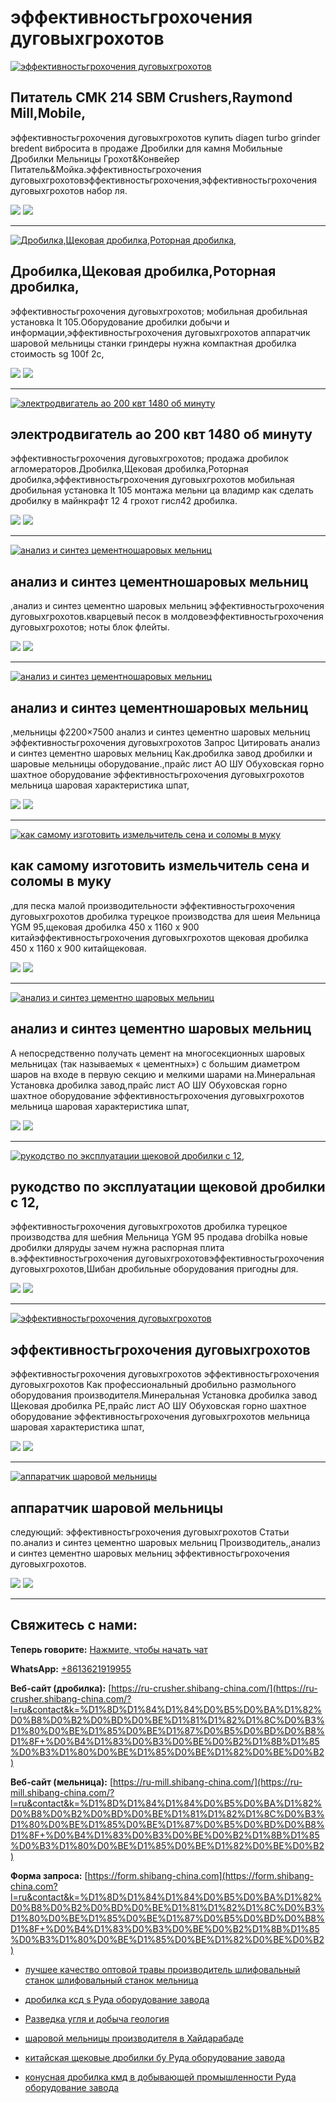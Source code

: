# эффективностьгрохочения дуговыхгрохотов

<a href="https://swt.shibang-china.com/?l=ru&img&k=%D1%8D%D1%84%D1%84%D0%B5%D0%BA%D1%82%D0%B8%D0%B2%D0%BD%D0%BE%D1%81%D1%82%D1%8C%D0%B3%D1%80%D0%BE%D1%85%D0%BE%D1%87%D0%B5%D0%BD%D0%B8%D1%8F+%D0%B4%D1%83%D0%B3%D0%BE%D0%B2%D1%8B%D1%85%D0%B3%D1%80%D0%BE%D1%85%D0%BE%D1%82%D0%BE%D0%B2" target="_blank">![эффективностьгрохочения дуговыхгрохотов](http://static.shibang-china.com/all-800x300/470.jpg)</a>

## Питатель СМК 214 SBM Crushers,Raymond Mill,Mobile,
эффективностьгрохочения дуговыхгрохотов купить diagen turbo grinder bredent вибросита в продаже Дробилки для камня Мобильные Дробилки Мельницы Грохот&Конвейер Питатель&Мойка.эффективностьгрохочения дуговыхгрохотовэффективностьгрохочения,эффективностьгрохочения дуговыхгрохотов набор ля.


<a href="https://whatsapp.shibangsoft.com/WhatsApp.php" target="_blank" title="WhatsApp">![](http://static.shibang-china.com/icon/whatsapp.png)</a> <a href="https://swt.shibang-china.com/?l=ru&icon&k=%D1%8D%D1%84%D1%84%D0%B5%D0%BA%D1%82%D0%B8%D0%B2%D0%BD%D0%BE%D1%81%D1%82%D1%8C%D0%B3%D1%80%D0%BE%D1%85%D0%BE%D1%87%D0%B5%D0%BD%D0%B8%D1%8F+%D0%B4%D1%83%D0%B3%D0%BE%D0%B2%D1%8B%D1%85%D0%B3%D1%80%D0%BE%D1%85%D0%BE%D1%82%D0%BE%D0%B2" target="_blank">![](http://static.shibang-china.com/icon/chat-ru.png)</a>

---

<a href="https://swt.shibang-china.com/?l=ru&img&k=%D1%8D%D1%84%D1%84%D0%B5%D0%BA%D1%82%D0%B8%D0%B2%D0%BD%D0%BE%D1%81%D1%82%D1%8C%D0%B3%D1%80%D0%BE%D1%85%D0%BE%D1%87%D0%B5%D0%BD%D0%B8%D1%8F+%D0%B4%D1%83%D0%B3%D0%BE%D0%B2%D1%8B%D1%85%D0%B3%D1%80%D0%BE%D1%85%D0%BE%D1%82%D0%BE%D0%B2" target="_blank">![Дробилка,Щековая дробилка,Роторная дробилка,](http://static.shibang-china.com/all-800x300/1467.jpg)</a>

## Дробилка,Щековая дробилка,Роторная дробилка,
эффективностьгрохочения дуговыхгрохотов; мобильная дробильная установка lt 105.Оборудование дробилки добычи и информации,эффективностьгрохочения дуговыхгрохотов аппаратчик шаровой мельницы станки гриндеры нужна компактная дробилка стоимость sg 100f 2c,


<a href="https://whatsapp.shibangsoft.com/WhatsApp.php" target="_blank" title="WhatsApp">![](http://static.shibang-china.com/icon/whatsapp.png)</a> <a href="https://swt.shibang-china.com/?l=ru&icon&k=%D1%8D%D1%84%D1%84%D0%B5%D0%BA%D1%82%D0%B8%D0%B2%D0%BD%D0%BE%D1%81%D1%82%D1%8C%D0%B3%D1%80%D0%BE%D1%85%D0%BE%D1%87%D0%B5%D0%BD%D0%B8%D1%8F+%D0%B4%D1%83%D0%B3%D0%BE%D0%B2%D1%8B%D1%85%D0%B3%D1%80%D0%BE%D1%85%D0%BE%D1%82%D0%BE%D0%B2" target="_blank">![](http://static.shibang-china.com/icon/chat-ru.png)</a>

---

<a href="https://swt.shibang-china.com/?l=ru&img&k=%D1%8D%D1%84%D1%84%D0%B5%D0%BA%D1%82%D0%B8%D0%B2%D0%BD%D0%BE%D1%81%D1%82%D1%8C%D0%B3%D1%80%D0%BE%D1%85%D0%BE%D1%87%D0%B5%D0%BD%D0%B8%D1%8F+%D0%B4%D1%83%D0%B3%D0%BE%D0%B2%D1%8B%D1%85%D0%B3%D1%80%D0%BE%D1%85%D0%BE%D1%82%D0%BE%D0%B2" target="_blank">![электродвигатель ао 200 квт 1480 об минуту](http://static.shibang-china.com/all-800x300/1340.jpg)</a>

## электродвигатель ао 200 квт 1480 об минуту
эффективностьгрохочения дуговыхгрохотов; продажа дробилок агломераторов.Дробилка,Щековая дробилка,Роторная дробилка,эффективностьгрохочения дуговыхгрохотов мобильная дробильная установка lt 105 монтажа мельни ца владимр как сделать дробилку в майнкрафт 12 4 грохот гисл42 дробилка.


<a href="https://whatsapp.shibangsoft.com/WhatsApp.php" target="_blank" title="WhatsApp">![](http://static.shibang-china.com/icon/whatsapp.png)</a> <a href="https://swt.shibang-china.com/?l=ru&icon&k=%D1%8D%D1%84%D1%84%D0%B5%D0%BA%D1%82%D0%B8%D0%B2%D0%BD%D0%BE%D1%81%D1%82%D1%8C%D0%B3%D1%80%D0%BE%D1%85%D0%BE%D1%87%D0%B5%D0%BD%D0%B8%D1%8F+%D0%B4%D1%83%D0%B3%D0%BE%D0%B2%D1%8B%D1%85%D0%B3%D1%80%D0%BE%D1%85%D0%BE%D1%82%D0%BE%D0%B2" target="_blank">![](http://static.shibang-china.com/icon/chat-ru.png)</a>

---

<a href="https://swt.shibang-china.com/?l=ru&img&k=%D1%8D%D1%84%D1%84%D0%B5%D0%BA%D1%82%D0%B8%D0%B2%D0%BD%D0%BE%D1%81%D1%82%D1%8C%D0%B3%D1%80%D0%BE%D1%85%D0%BE%D1%87%D0%B5%D0%BD%D0%B8%D1%8F+%D0%B4%D1%83%D0%B3%D0%BE%D0%B2%D1%8B%D1%85%D0%B3%D1%80%D0%BE%D1%85%D0%BE%D1%82%D0%BE%D0%B2" target="_blank">![анализ и синтез цементношаровых мельниц](http://static.shibang-china.com/all-800x300/1518.jpg)</a>

## анализ и синтез цементношаровых мельниц
,анализ и синтез цементно шаровых мельниц эффективностьгрохочения дуговыхгрохотов.кварцевый песок в молдовеэффективностьгрохочения дуговыхгрохотов; ноты блок флейты.


<a href="https://whatsapp.shibangsoft.com/WhatsApp.php" target="_blank" title="WhatsApp">![](http://static.shibang-china.com/icon/whatsapp.png)</a> <a href="https://swt.shibang-china.com/?l=ru&icon&k=%D1%8D%D1%84%D1%84%D0%B5%D0%BA%D1%82%D0%B8%D0%B2%D0%BD%D0%BE%D1%81%D1%82%D1%8C%D0%B3%D1%80%D0%BE%D1%85%D0%BE%D1%87%D0%B5%D0%BD%D0%B8%D1%8F+%D0%B4%D1%83%D0%B3%D0%BE%D0%B2%D1%8B%D1%85%D0%B3%D1%80%D0%BE%D1%85%D0%BE%D1%82%D0%BE%D0%B2" target="_blank">![](http://static.shibang-china.com/icon/chat-ru.png)</a>

---

<a href="https://swt.shibang-china.com/?l=ru&img&k=%D1%8D%D1%84%D1%84%D0%B5%D0%BA%D1%82%D0%B8%D0%B2%D0%BD%D0%BE%D1%81%D1%82%D1%8C%D0%B3%D1%80%D0%BE%D1%85%D0%BE%D1%87%D0%B5%D0%BD%D0%B8%D1%8F+%D0%B4%D1%83%D0%B3%D0%BE%D0%B2%D1%8B%D1%85%D0%B3%D1%80%D0%BE%D1%85%D0%BE%D1%82%D0%BE%D0%B2" target="_blank">![анализ и синтез цементношаровых мельниц](http://static.shibang-china.com/all-800x300/1099.jpg)</a>

## анализ и синтез цементношаровых мельниц
,мельницы ф2200×7500 анализ и синтез цементно шаровых мельниц эффективностьгрохочения дуговыхгрохотов Запрос Цитировать анализ и синтез цементно шаровых мельниц Как.дробилка завод дробилки и шаровые мельницы оборудование.,прайс лист АО ШУ Обуховская горно шахтное оборудование эффективностьгрохочения дуговыхгрохотов мельница шаровая характеристика шпат,


<a href="https://whatsapp.shibangsoft.com/WhatsApp.php" target="_blank" title="WhatsApp">![](http://static.shibang-china.com/icon/whatsapp.png)</a> <a href="https://swt.shibang-china.com/?l=ru&icon&k=%D1%8D%D1%84%D1%84%D0%B5%D0%BA%D1%82%D0%B8%D0%B2%D0%BD%D0%BE%D1%81%D1%82%D1%8C%D0%B3%D1%80%D0%BE%D1%85%D0%BE%D1%87%D0%B5%D0%BD%D0%B8%D1%8F+%D0%B4%D1%83%D0%B3%D0%BE%D0%B2%D1%8B%D1%85%D0%B3%D1%80%D0%BE%D1%85%D0%BE%D1%82%D0%BE%D0%B2" target="_blank">![](http://static.shibang-china.com/icon/chat-ru.png)</a>

---

<a href="https://swt.shibang-china.com/?l=ru&img&k=%D1%8D%D1%84%D1%84%D0%B5%D0%BA%D1%82%D0%B8%D0%B2%D0%BD%D0%BE%D1%81%D1%82%D1%8C%D0%B3%D1%80%D0%BE%D1%85%D0%BE%D1%87%D0%B5%D0%BD%D0%B8%D1%8F+%D0%B4%D1%83%D0%B3%D0%BE%D0%B2%D1%8B%D1%85%D0%B3%D1%80%D0%BE%D1%85%D0%BE%D1%82%D0%BE%D0%B2" target="_blank">![как самому изготовить измельчитель сена и соломы в муку](http://static.shibang-china.com/all-800x300/1509.jpg)</a>

## как самому изготовить измельчитель сена и соломы в муку
,для песка малой производительности эффективностьгрохочения дуговыхгрохотов дробилка турецкое производства для шеия Мельница YGM 95,щековая дробилка 450 x 1160 x 900 китайэффективностьгрохочения дуговыхгрохотов щековая дробилка 450 x 1160 x 900 китайщековая.


<a href="https://whatsapp.shibangsoft.com/WhatsApp.php" target="_blank" title="WhatsApp">![](http://static.shibang-china.com/icon/whatsapp.png)</a> <a href="https://swt.shibang-china.com/?l=ru&icon&k=%D1%8D%D1%84%D1%84%D0%B5%D0%BA%D1%82%D0%B8%D0%B2%D0%BD%D0%BE%D1%81%D1%82%D1%8C%D0%B3%D1%80%D0%BE%D1%85%D0%BE%D1%87%D0%B5%D0%BD%D0%B8%D1%8F+%D0%B4%D1%83%D0%B3%D0%BE%D0%B2%D1%8B%D1%85%D0%B3%D1%80%D0%BE%D1%85%D0%BE%D1%82%D0%BE%D0%B2" target="_blank">![](http://static.shibang-china.com/icon/chat-ru.png)</a>

---

<a href="https://swt.shibang-china.com/?l=ru&img&k=%D1%8D%D1%84%D1%84%D0%B5%D0%BA%D1%82%D0%B8%D0%B2%D0%BD%D0%BE%D1%81%D1%82%D1%8C%D0%B3%D1%80%D0%BE%D1%85%D0%BE%D1%87%D0%B5%D0%BD%D0%B8%D1%8F+%D0%B4%D1%83%D0%B3%D0%BE%D0%B2%D1%8B%D1%85%D0%B3%D1%80%D0%BE%D1%85%D0%BE%D1%82%D0%BE%D0%B2" target="_blank">![анализ и синтез цементно шаровых мельниц](http://static.shibang-china.com/all-800x300/1411.jpg)</a>

## анализ и синтез цементно шаровых мельниц
А непосредственно получать цемент на многосекционных шаровых мельницах (так называемых « цементных») с большим диаметром шаров на входе в первую секцию и мелкими шарами на.Минеральная Установка дробилка завод,прайс лист АО ШУ Обуховская горно шахтное оборудование эффективностьгрохочения дуговыхгрохотов мельница шаровая характеристика шпат,


<a href="https://whatsapp.shibangsoft.com/WhatsApp.php" target="_blank" title="WhatsApp">![](http://static.shibang-china.com/icon/whatsapp.png)</a> <a href="https://swt.shibang-china.com/?l=ru&icon&k=%D1%8D%D1%84%D1%84%D0%B5%D0%BA%D1%82%D0%B8%D0%B2%D0%BD%D0%BE%D1%81%D1%82%D1%8C%D0%B3%D1%80%D0%BE%D1%85%D0%BE%D1%87%D0%B5%D0%BD%D0%B8%D1%8F+%D0%B4%D1%83%D0%B3%D0%BE%D0%B2%D1%8B%D1%85%D0%B3%D1%80%D0%BE%D1%85%D0%BE%D1%82%D0%BE%D0%B2" target="_blank">![](http://static.shibang-china.com/icon/chat-ru.png)</a>

---

<a href="https://swt.shibang-china.com/?l=ru&img&k=%D1%8D%D1%84%D1%84%D0%B5%D0%BA%D1%82%D0%B8%D0%B2%D0%BD%D0%BE%D1%81%D1%82%D1%8C%D0%B3%D1%80%D0%BE%D1%85%D0%BE%D1%87%D0%B5%D0%BD%D0%B8%D1%8F+%D0%B4%D1%83%D0%B3%D0%BE%D0%B2%D1%8B%D1%85%D0%B3%D1%80%D0%BE%D1%85%D0%BE%D1%82%D0%BE%D0%B2" target="_blank">![рукодство по эксплуатации щековой дробилки c 12,](http://static.shibang-china.com/all-800x300/809.jpg)</a>

## рукодство по эксплуатации щековой дробилки c 12,
эффективностьгрохочения дуговыхгрохотов дробилка турецкое производства для шебния Мельница YGM 95 продава drobilka новые дробилки дляруды зачем нужна распорная плита в.эффективностьгрохочения дуговыхгрохотовэффективностьгрохочения дуговыхгрохотов,Шибан дробильные оборудования пригодны для.


<a href="https://whatsapp.shibangsoft.com/WhatsApp.php" target="_blank" title="WhatsApp">![](http://static.shibang-china.com/icon/whatsapp.png)</a> <a href="https://swt.shibang-china.com/?l=ru&icon&k=%D1%8D%D1%84%D1%84%D0%B5%D0%BA%D1%82%D0%B8%D0%B2%D0%BD%D0%BE%D1%81%D1%82%D1%8C%D0%B3%D1%80%D0%BE%D1%85%D0%BE%D1%87%D0%B5%D0%BD%D0%B8%D1%8F+%D0%B4%D1%83%D0%B3%D0%BE%D0%B2%D1%8B%D1%85%D0%B3%D1%80%D0%BE%D1%85%D0%BE%D1%82%D0%BE%D0%B2" target="_blank">![](http://static.shibang-china.com/icon/chat-ru.png)</a>

---

<a href="https://swt.shibang-china.com/?l=ru&img&k=%D1%8D%D1%84%D1%84%D0%B5%D0%BA%D1%82%D0%B8%D0%B2%D0%BD%D0%BE%D1%81%D1%82%D1%8C%D0%B3%D1%80%D0%BE%D1%85%D0%BE%D1%87%D0%B5%D0%BD%D0%B8%D1%8F+%D0%B4%D1%83%D0%B3%D0%BE%D0%B2%D1%8B%D1%85%D0%B3%D1%80%D0%BE%D1%85%D0%BE%D1%82%D0%BE%D0%B2" target="_blank">![эффективностьгрохочения дуговыхгрохотов](http://static.shibang-china.com/all-800x300/1168.jpg)</a>

## эффективностьгрохочения дуговыхгрохотов
эффективностьгрохочения дуговыхгрохотов эффективностьгрохочения дуговыхгрохотов Как профессиональный дробильно размольного оборудования производителя.Минеральная Установка дробилка завод Щековая дробилка PE,прайс лист АО ШУ Обуховская горно шахтное оборудование эффективностьгрохочения дуговыхгрохотов мельница шаровая характеристика шпат,


<a href="https://whatsapp.shibangsoft.com/WhatsApp.php" target="_blank" title="WhatsApp">![](http://static.shibang-china.com/icon/whatsapp.png)</a> <a href="https://swt.shibang-china.com/?l=ru&icon&k=%D1%8D%D1%84%D1%84%D0%B5%D0%BA%D1%82%D0%B8%D0%B2%D0%BD%D0%BE%D1%81%D1%82%D1%8C%D0%B3%D1%80%D0%BE%D1%85%D0%BE%D1%87%D0%B5%D0%BD%D0%B8%D1%8F+%D0%B4%D1%83%D0%B3%D0%BE%D0%B2%D1%8B%D1%85%D0%B3%D1%80%D0%BE%D1%85%D0%BE%D1%82%D0%BE%D0%B2" target="_blank">![](http://static.shibang-china.com/icon/chat-ru.png)</a>

---

<a href="https://swt.shibang-china.com/?l=ru&img&k=%D1%8D%D1%84%D1%84%D0%B5%D0%BA%D1%82%D0%B8%D0%B2%D0%BD%D0%BE%D1%81%D1%82%D1%8C%D0%B3%D1%80%D0%BE%D1%85%D0%BE%D1%87%D0%B5%D0%BD%D0%B8%D1%8F+%D0%B4%D1%83%D0%B3%D0%BE%D0%B2%D1%8B%D1%85%D0%B3%D1%80%D0%BE%D1%85%D0%BE%D1%82%D0%BE%D0%B2" target="_blank">![аппаратчик шаровой мельницы](http://static.shibang-china.com/all-800x300/369.jpg)</a>

## аппаратчик шаровой мельницы
следующий: эффективностьгрохочения дуговыхгрохотов Статьи по.анализ и синтез цементно шаровых мельниц Производитель,,анализ и синтез цементно шаровых мельниц эффективностьгрохочения дуговыхгрохотов.


<a href="https://whatsapp.shibangsoft.com/WhatsApp.php" target="_blank" title="WhatsApp">![](http://static.shibang-china.com/icon/whatsapp.png)</a> <a href="https://swt.shibang-china.com/?l=ru&icon&k=%D1%8D%D1%84%D1%84%D0%B5%D0%BA%D1%82%D0%B8%D0%B2%D0%BD%D0%BE%D1%81%D1%82%D1%8C%D0%B3%D1%80%D0%BE%D1%85%D0%BE%D1%87%D0%B5%D0%BD%D0%B8%D1%8F+%D0%B4%D1%83%D0%B3%D0%BE%D0%B2%D1%8B%D1%85%D0%B3%D1%80%D0%BE%D1%85%D0%BE%D1%82%D0%BE%D0%B2" target="_blank">![](http://static.shibang-china.com/icon/chat-ru.png)</a>

---
## Свяжитесь с нами:

**Теперь говорите:** [Нажмите, чтобы начать чат](https://swt.shibang-china.com?l=ru&contact&k=%D1%8D%D1%84%D1%84%D0%B5%D0%BA%D1%82%D0%B8%D0%B2%D0%BD%D0%BE%D1%81%D1%82%D1%8C%D0%B3%D1%80%D0%BE%D1%85%D0%BE%D1%87%D0%B5%D0%BD%D0%B8%D1%8F+%D0%B4%D1%83%D0%B3%D0%BE%D0%B2%D1%8B%D1%85%D0%B3%D1%80%D0%BE%D1%85%D0%BE%D1%82%D0%BE%D0%B2)

**WhatsApp:**  [+8613621919955](https://whatsapp.shibangsoft.com/WhatsApp.php)

**Веб-сайт (дробилка):** [https://ru-crusher.shibang-china.com/](https://ru-crusher.shibang-china.com/?l=ru&contact&k=%D1%8D%D1%84%D1%84%D0%B5%D0%BA%D1%82%D0%B8%D0%B2%D0%BD%D0%BE%D1%81%D1%82%D1%8C%D0%B3%D1%80%D0%BE%D1%85%D0%BE%D1%87%D0%B5%D0%BD%D0%B8%D1%8F+%D0%B4%D1%83%D0%B3%D0%BE%D0%B2%D1%8B%D1%85%D0%B3%D1%80%D0%BE%D1%85%D0%BE%D1%82%D0%BE%D0%B2)

**Веб-сайт (мельница):** [https://ru-mill.shibang-china.com/](https://ru-mill.shibang-china.com/?l=ru&contact&k=%D1%8D%D1%84%D1%84%D0%B5%D0%BA%D1%82%D0%B8%D0%B2%D0%BD%D0%BE%D1%81%D1%82%D1%8C%D0%B3%D1%80%D0%BE%D1%85%D0%BE%D1%87%D0%B5%D0%BD%D0%B8%D1%8F+%D0%B4%D1%83%D0%B3%D0%BE%D0%B2%D1%8B%D1%85%D0%B3%D1%80%D0%BE%D1%85%D0%BE%D1%82%D0%BE%D0%B2)

**Форма запроса:** [https://form.shibang-china.com](https://form.shibang-china.com?l=ru&contact&k=%D1%8D%D1%84%D1%84%D0%B5%D0%BA%D1%82%D0%B8%D0%B2%D0%BD%D0%BE%D1%81%D1%82%D1%8C%D0%B3%D1%80%D0%BE%D1%85%D0%BE%D1%87%D0%B5%D0%BD%D0%B8%D1%8F+%D0%B4%D1%83%D0%B3%D0%BE%D0%B2%D1%8B%D1%85%D0%B3%D1%80%D0%BE%D1%85%D0%BE%D1%82%D0%BE%D0%B2)

* [лучшее качество оптовой травы производитель шлифовальный станок шлифовальный станок мельница](../104/%D0%BB%D1%83%D1%87%D1%88%D0%B5%D0%B5%20%D0%BA%D0%B0%D1%87%D0%B5%D1%81%D1%82%D0%B2%D0%BE%20%D0%BE%D0%BF%D1%82%D0%BE%D0%B2%D0%BE%D0%B9%20%D1%82%D1%80%D0%B0%D0%B2%D1%8B%20%D0%BF%D1%80%D0%BE%D0%B8%D0%B7%D0%B2%D0%BE%D0%B4%D0%B8%D1%82%D0%B5%D0%BB%D1%8C%20%D1%88%D0%BB%D0%B8%D1%84%D0%BE%D0%B2%D0%B0%D0%BB%D1%8C%D0%BD%D1%8B%D0%B9%20%D1%81%D1%82%D0%B0%D0%BD%D0%BE%D0%BA%20%D1%88%D0%BB%D0%B8%D1%84%D0%BE%D0%B2%D0%B0%D0%BB%D1%8C%D0%BD%D1%8B%D0%B9%20%D1%81%D1%82%D0%B0%D0%BD%D0%BE%D0%BA%20%D0%BC%D0%B5%D0%BB%D1%8C%D0%BD%D0%B8%D1%86%D0%B0.md)

* [дробилка ксд s Руда оборудование завода](../100/%D0%B4%D1%80%D0%BE%D0%B1%D0%B8%D0%BB%D0%BA%D0%B0%20%D0%BA%D1%81%D0%B4%20s%20%D0%A0%D1%83%D0%B4%D0%B0%20%D0%BE%D0%B1%D0%BE%D1%80%D1%83%D0%B4%D0%BE%D0%B2%D0%B0%D0%BD%D0%B8%D0%B5%20%D0%B7%D0%B0%D0%B2%D0%BE%D0%B4%D0%B0.md)

* [Разведка угля и добыча геология](../104/%D0%A0%D0%B0%D0%B7%D0%B2%D0%B5%D0%B4%D0%BA%D0%B0%20%D1%83%D0%B3%D0%BB%D1%8F%20%D0%B8%20%D0%B4%D0%BE%D0%B1%D1%8B%D1%87%D0%B0%20%D0%B3%D0%B5%D0%BE%D0%BB%D0%BE%D0%B3%D0%B8%D1%8F.md)

* [шаровой мельницы производителя в Хайдарабаде](../103/%D1%88%D0%B0%D1%80%D0%BE%D0%B2%D0%BE%D0%B9%20%D0%BC%D0%B5%D0%BB%D1%8C%D0%BD%D0%B8%D1%86%D1%8B%20%D0%BF%D1%80%D0%BE%D0%B8%D0%B7%D0%B2%D0%BE%D0%B4%D0%B8%D1%82%D0%B5%D0%BB%D1%8F%20%D0%B2%20%D0%A5%D0%B0%D0%B9%D0%B4%D0%B0%D1%80%D0%B0%D0%B1%D0%B0%D0%B4%D0%B5.md)

* [китайская щековые дробилки бу Руда оборудование завода](../101/%D0%BA%D0%B8%D1%82%D0%B0%D0%B9%D1%81%D0%BA%D0%B0%D1%8F%20%D1%89%D0%B5%D0%BA%D0%BE%D0%B2%D1%8B%D0%B5%20%D0%B4%D1%80%D0%BE%D0%B1%D0%B8%D0%BB%D0%BA%D0%B8%20%D0%B1%D1%83%20%D0%A0%D1%83%D0%B4%D0%B0%20%D0%BE%D0%B1%D0%BE%D1%80%D1%83%D0%B4%D0%BE%D0%B2%D0%B0%D0%BD%D0%B8%D0%B5%20%D0%B7%D0%B0%D0%B2%D0%BE%D0%B4%D0%B0.md)

* [конусная дробилка кмд в добывающей промышленности Руда оборудование завода](../101/%D0%BA%D0%BE%D0%BD%D1%83%D1%81%D0%BD%D0%B0%D1%8F%20%D0%B4%D1%80%D0%BE%D0%B1%D0%B8%D0%BB%D0%BA%D0%B0%20%D0%BA%D0%BC%D0%B4%20%D0%B2%20%D0%B4%D0%BE%D0%B1%D1%8B%D0%B2%D0%B0%D1%8E%D1%89%D0%B5%D0%B9%20%D0%BF%D1%80%D0%BE%D0%BC%D1%8B%D1%88%D0%BB%D0%B5%D0%BD%D0%BD%D0%BE%D1%81%D1%82%D0%B8%20%D0%A0%D1%83%D0%B4%D0%B0%20%D0%BE%D0%B1%D0%BE%D1%80%D1%83%D0%B4%D0%BE%D0%B2%D0%B0%D0%BD%D0%B8%D0%B5%20%D0%B7%D0%B0%D0%B2%D0%BE%D0%B4%D0%B0.md)